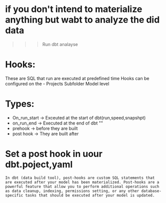 # if you don't intend to materialize anything but wabt to analyze the did data
>>> Run dbt analayse

# Hooks:
 These are SQL that run are executed at predefined time
 Hooks can be configured on the
    - Projects
    Subfolder
    Model level

# Types:
  - On_run_start   -> Exceuted at the start of dbt(run,speed,snapshpt)
  - on_run_end     -> Executed at the end of dbt ""
  - prehook        -> before they are built
  - post hook      -> They are built after

# Set a post hook in uour dbt.poject,yaml
    In dbt (data build tool), post-hooks are custom SQL statements that are executed after your model has been materialized. Post-hooks are a powerful feature that allow you to perform additional operations such as data cleanup, indexing, permissions setting, or any other database-specific tasks that should be executed after your model is updated.
